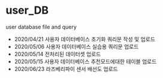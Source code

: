 # user_DB
user database file and query

- 2020/04/21 사용자 데이터베이스 초기화 쿼리문 작성 및 업로드
- 2020/05/06 사용자 데이터베이스 실습용 쿼리문 업로드
- 2020/05/14 전처리된 데이터셋 업로드
- 2020/05/15 사용자 데이터베이스 추천모드에대한 테이블 업로드
- 2020/06/23 라즈베리파이 센서 배선도 업로드
